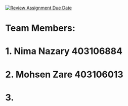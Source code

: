 [![Review Assignment Due Date](https://classroom.github.com/assets/deadline-readme-button-22041afd0340ce965d47ae6ef1cefeee28c7c493a6346c4f15d667ab976d596c.svg)](https://classroom.github.com/a/iDQJgb-p)

# Team Members:
# 1. Nima Nazary 403106884
# 2. Mohsen Zare 403106013
# 3.
